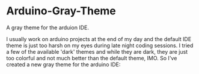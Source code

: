 # Arduino-Gray-Theme

A gray theme for the arduion IDE.

I usually work on arduino projects at the end of my day and the default IDE theme is just too harsh on my eyes during late night coding sessions. I tried a few of the available 'dark' themes and while they are dark, they are just too colorful and not much better than the default theme, IMO. So I've created a new gray theme for the arduino IDE:



